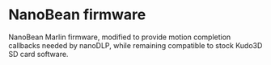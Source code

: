 # NanoBean firmware
NanoBean Marlin firmware, modified to provide motion completion callbacks needed by nanoDLP, while remaining compatible to stock Kudo3D SD card software.
